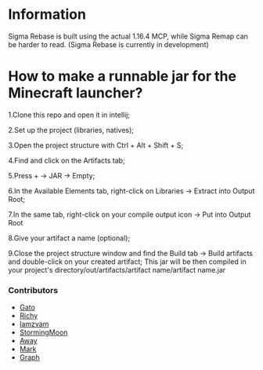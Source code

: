 
# Information

Sigma Rebase is built using the actual 1.16.4 MCP, while Sigma Remap can be harder to read. (Sigma Rebase is currently in development)

# How to make a runnable jar for the Minecraft launcher?

1.Clone this repo and open it in intellij;

2.Set up the project (libraries, natives);

3.Open the project structure with Ctrl + Alt + Shift + S;

4.Find and click on the Artifacts tab;

5.Press + -> JAR -> Empty;

6.In the Available Elements tab, right-click on Libraries -> Extract into Output Root;

7.In the same tab, right-click on your compile output icon -> Put into Output Root

8.Give your artifact a name (optional);

9.Close the project structure window and find the Build tab -> Build artifacts and double-click on your created artifact;
This jar will be then compiled in your project's directory/out/artifacts/artifact name/artifact name.jar

### Contributors
- [Gato](https://github.com/gatov2)
- [Richy](https://github.com/richylotl)
- [lamzvam](https://github.com/lamzvam)
- [StormingMoon](https://github.com/StormingMoon)
- [Away](https://github.com/AwayXD)
- [Mark](https://github.com/MarkGG8181)
- [Graph](https://github.com/ccfeeX)


